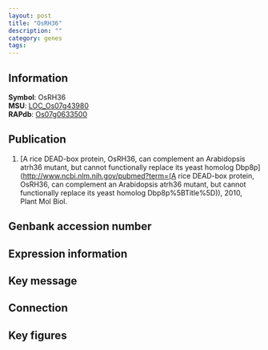 ```yaml
---
layout: post
title: "OsRH36"
description: ""
category: genes
tags: 
---
```


## Information
__Symbol__: OsRH36  
__MSU__: [LOC_Os07g43980](http://rice.plantbiology.msu.edu/cgi-bin/ORF_infopage.cgi?orf=LOC_Os07g43980)  
__RAPdb__: [Os07g0633500](http://rapdb.dna.affrc.go.jp/viewer/gbrowse_details/irgsp1?name=Os07g0633500)  

## Publication
1. [A rice DEAD-box protein, OsRH36, can complement an Arabidopsis atrh36 mutant, but cannot functionally replace its yeast homolog Dbp8p](http://www.ncbi.nlm.nih.gov/pubmed?term=(A rice DEAD-box protein, OsRH36, can complement an Arabidopsis atrh36 mutant, but cannot functionally replace its yeast homolog Dbp8p%5BTitle%5D)), 2010, Plant Mol Biol.

## Genbank accession number

## Expression information

## Key message

## Connection

## Key figures


